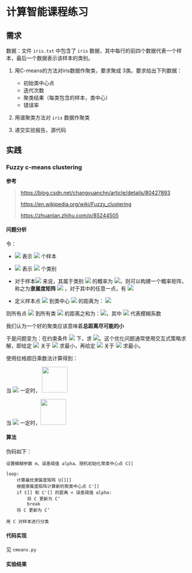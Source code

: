 # 计算智能课程练习

## 需求

数据：文件 `iris.txt` 中包含了 `iris` 数据，其中每行的前四个数据代表一个样本，最后一个数据表示该样本的类别。

1. 用C-means的方法对iris数据作聚类，要求聚成 3类。要求给出下列数据：

    + 初始类中心点
    + 迭代次数
    + 聚类结果（每类包含的样本，类中心）
    + 错误率
2. 用谱聚类方法对 `iris` 数据作聚类
3. 递交实验报告，源代码

## 实践

### Fuzzy c-means clustering

**参考**

> https://blog.csdn.net/changyuanchn/article/details/80427893
>
> https://en.wikipedia.org/wiki/Fuzzy_clustering
>
> https://zhuanlan.zhihu.com/p/85244505

#### 问题分析

令：

+ <img src="https://render.githubusercontent.com/render/math?math=X+=+\{x_{1},x_{2},x_{3},...,x_{n}\}"> 表示 <img src="https://render.githubusercontent.com/render/math?math=n"> 个样本

+ <img src="https://render.githubusercontent.com/render/math?math=C+=+\{c_{1},c_{2},...,c_{k}\}"> 表示 <img src="https://render.githubusercontent.com/render/math?math=k"> 个类别

+ 对于样本<img src="https://render.githubusercontent.com/render/math?math=p"> 来说，其属于类别 <img src="https://render.githubusercontent.com/render/math?math=j"> 的概率为 <img src="https://render.githubusercontent.com/render/math?math=u_{pj}">，则可以构建一个概率矩阵，称之为**隶属度矩阵** <img src="https://render.githubusercontent.com/render/math?math=U%3D%5Cbegin%7Bpmatrix%7Du_%7B11%7D%20%26%20...%20%26%20u_%7B1k%7D%20%5C%5C%20...%20%26%20%26%20...%20%5C%5Cu_%7Bn1%7D%20%26%20...%20%26%20u_%7Bnk%7D%20%5Cend%7Bpmatrix%7D"> ，对于其中的任意一点，有 <img src="https://render.githubusercontent.com/render/math?math=%5Csum_%7Bj%3D1%7D%5E%7Bk%7D%20u_%7Bpj%7D=1"> 

+ 定义样本点 <img src="https://render.githubusercontent.com/render/math?math=x_{j}"> 到类中心 <img src="https://render.githubusercontent.com/render/math?math=c_{i}"> 的距离为： <img src="https://render.githubusercontent.com/render/math?math=d_%7Bij%7D%5E2%20%3D%20%7C%7C%20x_j%20-%20c_i%20%7C%7C%5E2%20">   


则所有点 <img src="https://render.githubusercontent.com/render/math?math=X"> 到所有类 <img src="https://render.githubusercontent.com/render/math?math=C"> 的距离之和为：<img src="https://render.githubusercontent.com/render/math?math=J(U,C_{k})%20%3D%20%5Csum_%7Bi%3D1%7D%5Ek%20%5Csum_%7Bj%3D1%7D%5En%20u_%7Bij%7D%5Em%20d_%7Bij%7D%5E2%20">，其中 <img src="https://render.githubusercontent.com/render/math?math=m"> 代表模糊系数

我们认为一个好的聚类应该意味着**总距离尽可能的小**

于是问题变为：在约束条件 <img src="https://render.githubusercontent.com/render/math?math=%5Csum_%7Bj%3D1%7D%5E%7Bk%7D%20u_%7Bpj%7D=1"> 下，求 <img src="https://render.githubusercontent.com/render/math?math=min(J(U,C_{k}))">。这个优化问题通常使用交互式策略求解，即给定 <img src="https://render.githubusercontent.com/render/math?math=U"> 关于 <img src="https://render.githubusercontent.com/render/math?math=C_{k}"> 求最小，再给定 <img src="https://render.githubusercontent.com/render/math?math=C_{k}"> 关于 <img src="https://render.githubusercontent.com/render/math?math=U"> 求最小。

使用拉格朗日乘数法计算得到：

当 <img src="https://render.githubusercontent.com/render/math?math=C_{k}"> 一定时，  <img src="https://render.githubusercontent.com/render/math?math=u_%7Bpq%7D%20%3D%20%20%5Cfrac%7B1%7D%7B%20%5Csum_%7Bi%3D1%7D%5Ek%20(%5Cfrac%7B||x_{p}-c_{q}||%7D%7B||x_{p}-c_{i}||%7D)%5E%7B%5Cfrac%7B2%7D%7Bm-1%7D%7D%20%7D" height="70"> 

当 <img src="https://render.githubusercontent.com/render/math?math=U"> 一定时，<img src="https://render.githubusercontent.com/render/math?math=c_i%20%3D%20%5Cfrac%7B%20\sum_{j=1}^n%20u_%7Bij%7D%5Em%20%20x_j%20%7D%7B%5Csum_%7Bj%3D1%7D%5E%7Bn%7D%20u_%7Bij%7D%5Em%7D" height="70">

#### 算法

伪码如下：

```
设置模糊参数 m、误差阈值 alpha、随机初始化聚类中心点 C[]

loop:
    计算最优隶属度矩阵 U[][]
    根据隶属度矩阵计算新的聚类中心点 C'[]
    if C[] 和 C'[] 的距离 < 误差阈值 alpha:
        将 C 更新为 C‘
        break
    将 C 更新为 C‘

用 C 对样本进行分类
```

#### 代码实现

见 `cmeans.py`

#### 实验结果

